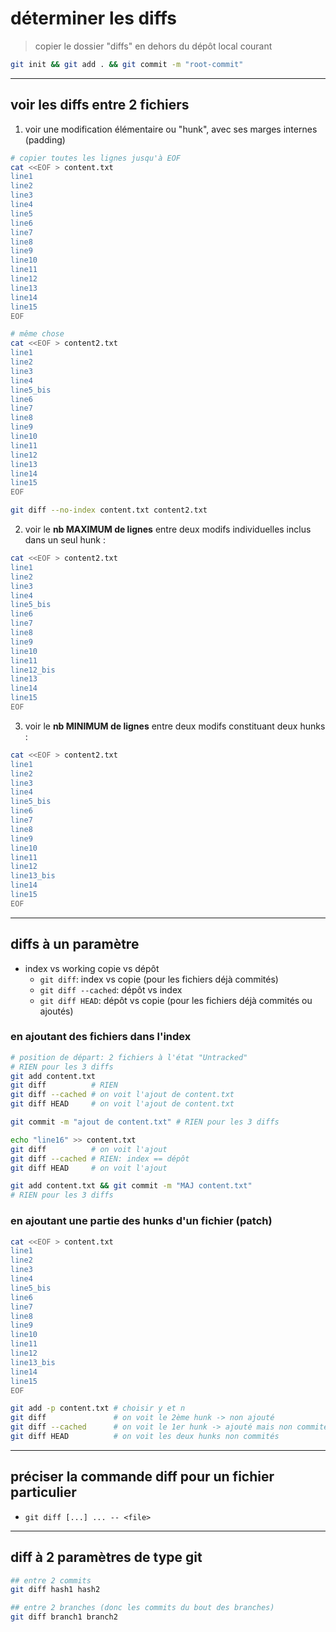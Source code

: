 # déterminer les diffs

> copier le dossier "diffs" en dehors du dépôt local courant
 
```bash
git init && git add . && git commit -m "root-commit"
```
---

## voir les diffs entre 2 fichiers

1. voir une modification élémentaire ou "hunk", avec ses marges internes (padding)

```bash
# copier toutes les lignes jusqu'à EOF
cat <<EOF > content.txt
line1
line2
line3
line4
line5
line6
line7
line8
line9
line10
line11
line12
line13
line14
line15
EOF

# même chose
cat <<EOF > content2.txt
line1
line2
line3
line4
line5_bis
line6
line7
line8
line9
line10
line11
line12
line13
line14
line15
EOF

git diff --no-index content.txt content2.txt
```

2. voir le **nb MAXIMUM de lignes** entre deux modifs individuelles inclus dans un seul hunk :
```bash
cat <<EOF > content2.txt
line1
line2
line3
line4
line5_bis
line6
line7
line8
line9
line10
line11
line12_bis
line13
line14
line15
EOF
```

3. voir le **nb MINIMUM de lignes** entre deux modifs constituant deux hunks :
```bash
cat <<EOF > content2.txt
line1
line2
line3
line4
line5_bis
line6
line7
line8
line9
line10
line11
line12
line13_bis
line14
line15
EOF
```
---

## diffs à un paramètre

* index vs working copie vs dépôt
  + `git diff`: index vs copie (pour les fichiers déjà commités)
  + `git diff --cached`: dépôt vs index
  + `git diff HEAD`: dépôt vs copie (pour les fichiers déjà commités ou ajoutés)

### en ajoutant des fichiers dans l'index

```bash
# position de départ: 2 fichiers à l'état "Untracked"
# RIEN pour les 3 diffs
git add content.txt
git diff          # RIEN
git diff --cached # on voit l'ajout de content.txt
git diff HEAD     # on voit l'ajout de content.txt

git commit -m "ajout de content.txt" # RIEN pour les 3 diffs

echo "line16" >> content.txt
git diff          # on voit l'ajout
git diff --cached # RIEN: index == dépôt
git diff HEAD     # on voit l'ajout

git add content.txt && git commit -m "MAJ content.txt"
# RIEN pour les 3 diffs
```

### en ajoutant une partie des hunks d'un fichier (patch)

```bash
cat <<EOF > content.txt
line1
line2
line3
line4
line5_bis
line6
line7
line8
line9
line10
line11
line12
line13_bis
line14
line15
EOF

git add -p content.txt # choisir y et n
git diff               # on voit le 2ème hunk -> non ajouté
git diff --cached      # on voit le 1er hunk -> ajouté mais non commité
git diff HEAD          # on voit les deux hunks non commités
```

---

## préciser la commande diff pour un fichier particulier

* `git diff [...] ... -- <file>`

---

## diff à 2 paramètres de type git

```bash
## entre 2 commits
git diff hash1 hash2

## entre 2 branches (donc les commits du bout des branches)
git diff branch1 branch2
```
